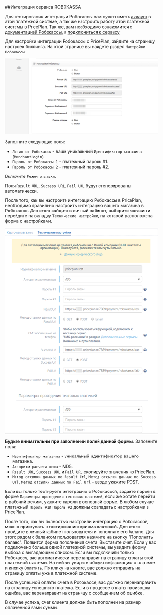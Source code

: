 ##Интеграция сервиса ROBOKASSA

Для тестирования интеграции Робокассы вам нужно иметь [аккаунт](https://partner.robokassa.ru/Reg/Register?culture=ru) в этой платежной системе, а так же настроить работу этой платежной системы в PricePlan. Так же, вам необходимо ознакомится с [документацией Робокассы](http://robokassa.ru/ru/Doc/Ru/Interface.aspx), и [подключиться к сервису](http://www.robokassa.ru/ru/Contract.aspx%20%D0%AD%D1%82%D0%B0%D0%BF%D1%8B%20%D0%BF%D0%BE%D0%B4%D0%BA%D0%BB%D1%8E%D1%87%D0%B5%D0%BD%D0%B8%D1%8F%20%D0%BA%20ROBOKASS%D0%B5) 


Для настройки интеграции Робокассы с PricePlan, зайдите на страницу настроек биллинга. На этой странице вы найдете раздел `Настройки Робокассы`.

![](robokassa1.png)

Заполните следующие поля:
* `Логин от Робокассы` - ваши уникальный `Идентификатор магазина` (`MerchantLogin`).
* `Пароль от Робокассы 1` - платежный пароль #1.
* `Пароль от Робокассы 2` - платежный пароль #2.

Включите `Режим отладки`.

Поля `Result URL`, `Success URL`, `Fail URL` будут сгенерированы автоматически.

После того, как вы настроите интеграцию Робокассы в PricePlan, необходимо правильно настроить интеграцию вашего магазина в Робокассе. Для этого зайдите в личный кабинет, выберите магазин и перейдите на вкладку `Технические настройки`, на которой расположена форма с настройками. 

![](robokassa2.png)

**Будьте внимательны при заполнении полей данной формы**. Заполните поля:

* `Идентификатор магазина` - уникальный идентификатор вашего магазина. 
* `Алгоритм расчета хеша` - MD5.
* `Result URL`, `Success URL` и `Fail URL` скопируйте значения из PricePlan.
* `Метод отсылки данных по Result Url`, `Метод отсылки данных по Success Url`, `Метод отсылки данных по Fail Url` - везде укажите POST.

Если вы только тестируете интеграцию с Робокассой, задайте пароли в форме `Параметры проведения тестовых платежей`, если же хотите перейти в рабочий режим, укажите пароли в основной форме. В любом случае платежный `Пароль #1`и `Пароль #2` должны совпадать с настройками в PricePlan.

После того, как вы полностью настроили интеграцию с Робокассой, можно приступать к тестированию приема платежей. Для этого пройдите в личный кабинет пользователя и пополните его баланс. Для этого рядом с балансом пользователя нажмите на кнопку "Пополнить баланс". Появится форма пополнения счета. Выставите счет. Если у вас подключено больше одной платежной системы, вы увидите форму выбора с выпадающим списком. Если вы подключили только Робокассу, вас автоматически перенаправит на страницу оплаты этой платежной системы. На ней вы увидите общую информацию о платеже и кнопку `Оплатить`. По клику на кнопке, вас должно отправить на страницу оплаты уже в платежной системе.

После успешной оплаты счета в Робокассе, вас должно перенаправить на страницу успешного платежа. Если в процессе оплаты произошла ошибка, вас перенаправит на страницу с сообщением об ошибке.

В случае успеха, счет клиента должен быть пополнен на размер оплаченной вами суммы.
